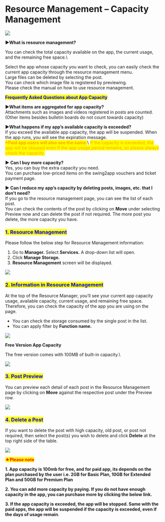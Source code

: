 # Resource Management – Capacity Management

![](https://support.swing2app.com/wp-content/uploads/2018/10/manage.png)

**▶What is resource management?**

You can check the total capacity available on the app, the current usage, and the remaining free space.\


Select the app whose capacity you want to check, you can easily check the current app capacity through the resource management menu.\
Large files can be deleted by selecting the post.\
You can check which image file is registered by previewing.\
Please check the manual on how to use resource management.



<mark style="color:blue;">**Frequently Asked Questions about App Capacity**</mark>

**▶What items are aggregated for app capacity?**\
Attachments such as images and videos registered in posts are counted. (Other items besides bulletin boards do not count towards capacity)



**▶What happens if my app’s available capacity is exceeded?**\
If you exceed the available app capacity, the app will be suspended. When the app runs, you will see the expiration message.\
<mark style="color:orange;">**\*Paid app users will also see the same.**</mark>\ <mark style="color:orange;">If the capacity is exceeded, the app will be stopped even if the app usage period remains, so please always check the capacity.</mark>



**▶ Can I buy more capacity?**\
Yes, you can buy the extra capacity you need.\
You can purchase low-priced items on the swing2app vouchers and ticket payment page.



**▶ Can I reduce my app’s capacity by deleting posts, images, etc. that I don’t need?**\
If you go to the resource management page, you can see the list of each post.\
You can check the contents of the post by clicking on **Move** under selecting Preview now and can delete the post if not required. The more post you delete, the more capacity you have.



### <mark style="color:blue;">**1. Resource Management**</mark>&#x20;

Please follow the below step for Resource Management information:

1. Go to **Manager.** Select **Services.** A drop-down list will open.
2. Click **Manage Storage.**&#x20;
3. **Resource Management** screen will be displayed. &#x20;

![](https://support.swing2app.com/wp-content/uploads/2018/10/q.png)

### <mark style="color:blue;">**2. Information in Resource Management**</mark>

At the top of the Resource Manager, you’ll see your current app capacity usage, available capacity, current usage, and remaining free space. Therefore, you can check the capacity of the app you are using on the page.

* You can check the storage consumed by the single post in the list.
* You can apply filter by **Function name.**

![](https://support.swing2app.com/wp-content/uploads/2018/10/Res3.png)

**Free Version App Capacity**

The free version comes with 100MB of built-in capacity.\


![](https://support.swing2app.com/wp-content/uploads/2018/10/e14.png)

### <mark style="color:blue;">**3. Post Preview**</mark>

You can preview each detail of each post in the Resource Management page by clicking on **Move** against the respective post under the Preview row.&#x20;

![](https://support.swing2app.com/wp-content/uploads/2018/10/e15.png)

&#x20;

### <mark style="color:blue;">**4. Delete a Post**</mark>

If you want to delete the post with high capacity, old post, or post not required, then select the post(s) you wish to delete and click **Delete** at the top right side of the table.

![](https://support.swing2app.com/wp-content/uploads/2018/10/e16.png)



<mark style="color:red;">**★Please note**</mark>

**1. App capacity is 100mb for free, and for paid app, its depends on the plan purchased by the user i.e. 2GB for Basic Plan, 10GB for Extended Plan and 50GB for Premium Plan**

**2. You can add more capacity by paying. If you do not have enough capacity in the app, you can purchase more by clicking the below link.**&#x20;

**3. If the app capacity is exceeded, the app will be stopped. Same with the paid apps, the app will be suspended if the capacity is exceeded, even if the days of usage remain**.


